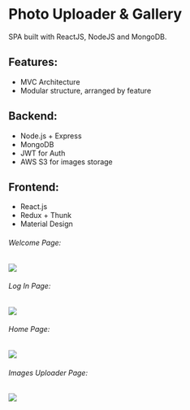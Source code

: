 # Photo Uploader & Gallery

SPA built with ReactJS, NodeJS and MongoDB.

## Features:

- MVC Architecture
- Modular structure, arranged by feature

## Backend:

- Node.js + Express
- MongoDB
- JWT for Auth
- AWS S3 for images storage

## Frontend:

- React.js
- Redux + Thunk
- Material Design

###### Welcome Page:

![](https://imgur.com/HLsX5Hb)

###### Log In Page:

![](https://imgur.com/vuTq8MJ)

###### Home Page:

![](https://imgur.com/Te7OWLF)

###### Images Uploader Page:

![](https://imgur.com/EursrFG)
